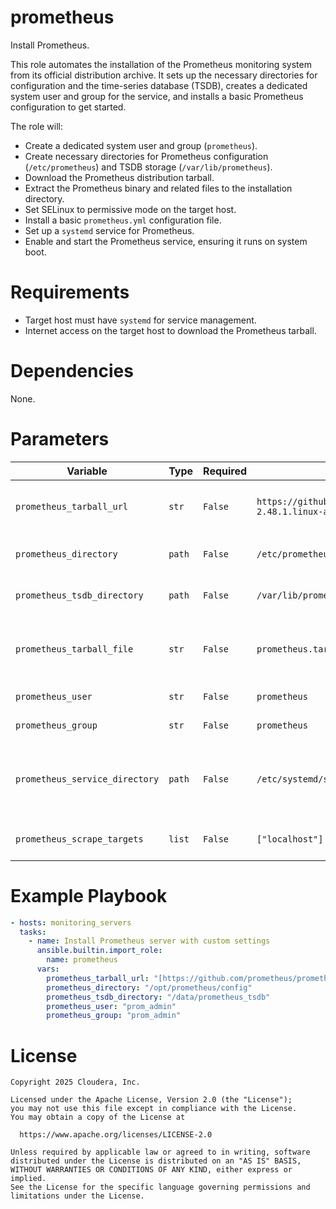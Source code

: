 # prometheus

Install Prometheus.

This role automates the installation of the Prometheus monitoring system from its official distribution archive. It sets up the necessary directories for configuration and the time-series database (TSDB), creates a dedicated system user and group for the service, and installs a basic Prometheus configuration to get started.

The role will:
- Create a dedicated system user and group (`prometheus`).
- Create necessary directories for Prometheus configuration (`/etc/prometheus`) and TSDB storage (`/var/lib/prometheus`).
- Download the Prometheus distribution tarball.
- Extract the Prometheus binary and related files to the installation directory.
- Set SELinux to permissive mode on the target host.
- Install a basic `prometheus.yml` configuration file.
- Set up a `systemd` service for Prometheus.
- Enable and start the Prometheus service, ensuring it runs on system boot.

# Requirements

- Target host must have `systemd` for service management.
- Internet access on the target host to download the Prometheus tarball.

# Dependencies

None.

# Parameters

| Variable | Type | Required | Default | Description |
| --- | --- | --- | --- | --- |
| `prometheus_tarball_url` | `str` | `False` | `https://github.com/prometheus/prometheus/releases/download/v2.48.1/prometheus-2.48.1.linux-amd64.tar.gz` | URL to the Prometheus distribution archive file. |
| `prometheus_directory` | `path` | `False` | `/etc/prometheus` | Prometheus configuration directory. |
| `prometheus_tsdb_directory` | `path` | `False` | `/var/lib/prometheus` | Prometheus TSDB directory. |
| `prometheus_tarball_file` | `str` | `False` | `prometheus.tar.gz` | Intermediate archive file name for the downloaded tarball. |
| `prometheus_user` | `str` | `False` | `prometheus` | Prometheus service user. |
| `prometheus_group` | `str` | `False` | `prometheus` | Prometheus service group. |
| `prometheus_service_directory` | `path` | `False` | `/etc/systemd/system/prometheus.service` | Prometheus Systemd service directory (full path to the service file). |
| `prometheus_scrape_targets` | `list` | `False` | `["localhost"]` | List of hosts to scrape with node_exporter. |

# Example Playbook

```yaml
- hosts: monitoring_servers
  tasks:
    - name: Install Prometheus server with custom settings
      ansible.builtin.import_role:
        name: prometheus
      vars:
        prometheus_tarball_url: "[https://github.com/prometheus/prometheus/releases/download/v2.49.0/prometheus-2.49.0.linux-amd64.tar.gz](https://github.com/prometheus/prometheus/releases/download/v2.49.0/prometheus-2.49.0.linux-amd64.tar.gz)"
        prometheus_directory: "/opt/prometheus/config"
        prometheus_tsdb_directory: "/data/prometheus_tsdb"
        prometheus_user: "prom_admin"
        prometheus_group: "prom_admin"
```

# License

```
Copyright 2025 Cloudera, Inc.

Licensed under the Apache License, Version 2.0 (the "License");
you may not use this file except in compliance with the License.
You may obtain a copy of the License at

  https://www.apache.org/licenses/LICENSE-2.0

Unless required by applicable law or agreed to in writing, software
distributed under the License is distributed on an "AS IS" BASIS,
WITHOUT WARRANTIES OR CONDITIONS OF ANY KIND, either express or implied.
See the License for the specific language governing permissions and
limitations under the License.
```
